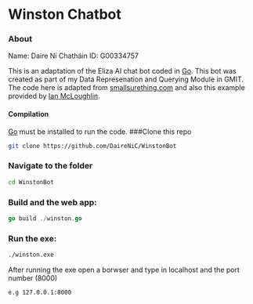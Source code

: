 # Winston Chatbot

### About

Name: Daire Ní Chatháin
ID: G00334757

This is an adaptation of the Eliza AI chat bot coded in [Go](http://golang.org). This bot was created as part of my Data Represenation and Querying Module in GMIT. The code here is adapted from [smallsurething.com](https://www.smallsurething.com/implementing-the-famous-eliza-chatbot-in-python/) and also this example provided by [Ian McLoughlin](https://github.com/data-representation/eliza).

#### Compilation
[Go](https://golang.org) must be installed to run the code.
###Clone this repo

```bash
git clone https://github.com/DaireNiC/WinstonBot
```
### Navigate to the folder

```bash
cd WinstonBot
```
### Build and the web app:

```go
go build ./winston.go
```
### Run the exe:
```bash
./winston.exe
```
After running the exe open a borwser and type in localhost and the port number (8000)
```bash
e.g 127.0.0.1:8000
```
